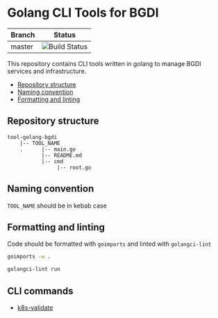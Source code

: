 # Golang CLI Tools for BGDI

| Branch | Status |
|--------|-----------|
| master | ![Build Status](https://codebuild.eu-central-1.amazonaws.com/badges?uuid=eyJlbmNyeXB0ZWREYXRhIjoiSklmL2ZFYzE2QXRVZzloVFo4dFYrdHh3a2pzZXZOYnYxSXpVVzRRbUlzUDJ6OEpSMWREaHo5d01hYUFpdjR3V05ORkljcG96aUlJTG8wOWZoMituTzlNPSIsIml2UGFyYW1ldGVyU3BlYyI6InBTdWJDZjh1bXNaR1pZSGwiLCJtYXRlcmlhbFNldFNlcmlhbCI6MX0%3D&branch=master) |

This repository contains CLI tools written in golang to manage BGDI services and infrastructure.

- [Repository structure](#repository-structure)
- [Naming convention](#naming-convention)
- [Formatting and linting](#formatting-and-linting)

## Repository structure

```text
tool-golang-bgdi
    |-- TOOL_NAME
    .      |-- main.go
           |-- README.md
           |-- cmd
                |-- root.go
```

## Naming convention

`TOOL_NAME` should be in kebab case

## Formatting and linting

Code should be formatted with `goimports` and linted with `golangci-lint`

```bash
goimports -w .
```

```bash
golangci-lint run
```

## CLI commands

- [k8s-validate](./k8s-validate/README.md)
